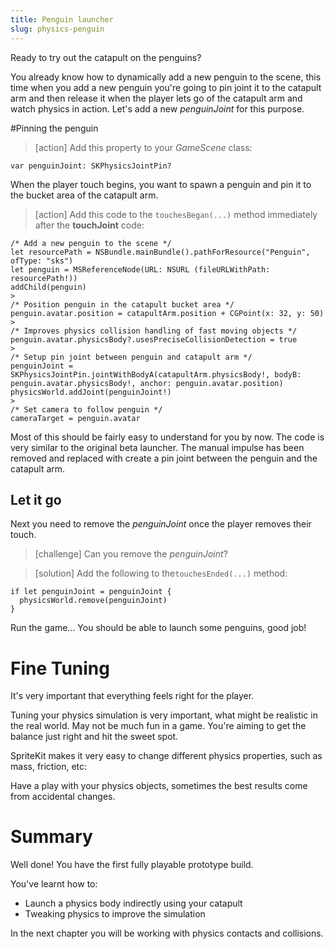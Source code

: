 ```yaml
---
title: Penguin launcher
slug: physics-penguin
---
```


Ready to try out the catapult on the penguins?

You already know how to dynamically add a new penguin to the scene, this time when you add a new penguin you're going to pin joint it to the catapult arm and then release it when the player lets go of the catapult arm and watch physics in action.  Let's add a new *penguinJoint* for this purpose.

#Pinning the penguin

> [action]
> Add this property to your *GameScene* class:
>
```
var penguinJoint: SKPhysicsJointPin?
```
>

When the player touch begins, you want to spawn a penguin and pin it to the bucket area of the catapult arm.

> [action]
> Add this code to the `touchesBegan(...)` method immediately after the **touchJoint** code:
>
```
/* Add a new penguin to the scene */
let resourcePath = NSBundle.mainBundle().pathForResource("Penguin", ofType: "sks")
let penguin = MSReferenceNode(URL: NSURL (fileURLWithPath: resourcePath!))
addChild(penguin)
>
/* Position penguin in the catapult bucket area */
penguin.avatar.position = catapultArm.position + CGPoint(x: 32, y: 50)
>
/* Improves physics collision handling of fast moving objects */
penguin.avatar.physicsBody?.usesPreciseCollisionDetection = true
>
/* Setup pin joint between penguin and catapult arm */
penguinJoint = SKPhysicsJointPin.jointWithBodyA(catapultArm.physicsBody!, bodyB: penguin.avatar.physicsBody!, anchor: penguin.avatar.position)
physicsWorld.addJoint(penguinJoint!)
>
/* Set camera to follow penguin */
cameraTarget = penguin.avatar
```
>

Most of this should be fairly easy to understand for you by now.  The code is very similar to the original beta launcher.  The manual impulse has been removed and replaced with create a pin joint between the penguin and the catapult arm.

## Let it go

Next you need to remove the *penguinJoint* once the player removes their touch.

> [challenge]
> Can you remove the *penguinJoint*?

> [solution]
> Add the following to the`touchesEnded(...)` method:
>
```
if let penguinJoint = penguinJoint {
  physicsWorld.remove(penguinJoint)
}
```
>

Run the game... You should be able to launch some penguins, good job!

# Fine Tuning

It's very important that everything feels right for the player.

Tuning your physics simulation is very important, what might be realistic in the real world. May not be much fun in a game.  You're aiming to get the balance just right and hit the sweet spot.

SpriteKit makes it very easy to change different physics properties, such as mass, friction, etc:

Have a play with your physics objects, sometimes the best results come from accidental changes.

# Summary

Well done! You have the first fully playable prototype build.

You've learnt how to:

- Launch a physics body indirectly using your catapult
- Tweaking physics to improve the simulation

In the next chapter you will be working with physics contacts and collisions.

